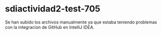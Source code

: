 # sdiactividad2-test-705

Se han subido los archivos manualmente ya que estaba teniendo problemas con la integracion de GitHub en IntelliJ IDEA.
